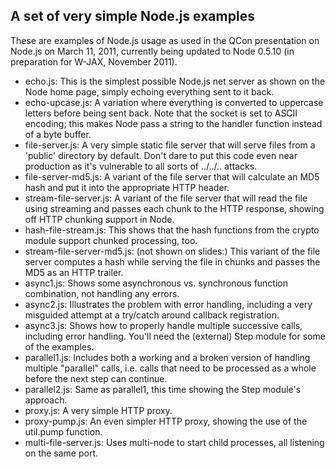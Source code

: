 ## A set of very simple Node.js examples

These are examples of Node.js usage as used in the QCon presentation on Node.js on March 11, 2011, currently being updated to Node 0.5.10 (in preparation for W-JAX, November 2011).

* echo.js: This is the simplest possible Node.js net server as shown on the Node home page, simply echoing everything sent to it back.
* echo-upcase.js: A variation where everything is converted to uppercase letters before being sent back. Note that the socket is set to ASCII encoding; this makes Node pass a string to the handler function instead of a byte buffer.
* file-server.js: A very simple static file server that will serve files from a 'public' directory by default. Don't dare to put this code even near production as it's vulnerable to all sorts of ../../.. attacks.
* file-server-md5.js: A variant of the file server that will calculate an MD5 hash and put it into the appropriate HTTP header.
* stream-file-server.js: A variant of the file server that will read the file using streaming and passes each chunk to the HTTP response, showing off HTTP chunking support in Node.
* hash-file-stream.js: This shows that the hash functions from the crypto module support chunked processing, too.
* stream-file-server-md5.js: (not shown on slides:) This variant of the file server computes a hash while serving the file in chunks and passes the MD5 as an HTTP trailer.
* async1.js: Shows some asynchronous vs. synchronous function combination, not handling any errors.
* async2.js: Illustrates the problem with error handling, including a very misguided attempt at a try/catch around callback registration.
* async3.js: Shows how to properly handle multiple successive calls, including error handling. You'll need the (external) Step module for some of the examples.
* parallel1.js: Includes both a working and a broken version of handling multiple "parallel" calls, i.e. calls that need to be processed as a whole before the next step can continue.
* parallel2.js: Same as parallel1, this time showing the Step module's approach.
* proxy.js: A very simple HTTP proxy.
* proxy-pump.js: An even simpler HTTP proxy, showing the use of the util.pump function.
* multi-file-server.js: Uses multi-node to start child processes, all listening on the same port.

